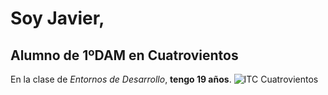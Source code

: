 # Soy Javier,
## Alumno de 1ºDAM en Cuatrovientos
En la clase de _Entornos de Desarrollo_, **tengo 19 años**.
![ITC Cuatrovientos](http://cuatrov1-cp5028.wordpresstemporal.com/wp-content/uploads/2019/07/logo-cuatrovientos-2-1.png)

